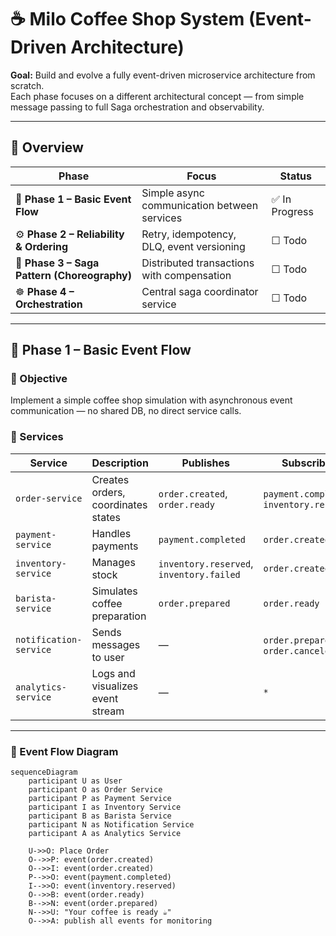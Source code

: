 # ☕ Milo Coffee Shop System (Event-Driven Architecture)

**Goal:** Build and evolve a fully event-driven microservice architecture from scratch.  
Each phase focuses on a different architectural concept — from simple message passing to full Saga orchestration and observability.

---

## 🧭 Overview

| Phase                                        | Focus                                       | Status         |
| -------------------------------------------- | ------------------------------------------- | -------------- |
| 🥤 **Phase 1 – Basic Event Flow**            | Simple async communication between services | ✅ In Progress |
| ⚙️ **Phase 2 – Reliability & Ordering**      | Retry, idempotency, DLQ, event versioning   | ☐ Todo         |
| 🔁 **Phase 3 – Saga Pattern (Choreography)** | Distributed transactions with compensation  | ☐ Todo         |
| ☸️ **Phase 4 – Orchestration**               | Central saga coordinator service            | ☐ Todo         |

---

## 🥤 Phase 1 – Basic Event Flow

### 🎯 Objective

Implement a simple coffee shop simulation with asynchronous event communication — no shared DB, no direct service calls.

### 🧩 Services

| Service                | Description                        | Publishes                                | Subscribes                                |
| ---------------------- | ---------------------------------- | ---------------------------------------- | ----------------------------------------- |
| `order-service`        | Creates orders, coordinates states | `order.created`, `order.ready`           | `payment.completed`, `inventory.reserved` |
| `payment-service`      | Handles payments                   | `payment.completed`                      | `order.created`                           |
| `inventory-service`    | Manages stock                      | `inventory.reserved`, `inventory.failed` | `order.created`                           |
| `barista-service`      | Simulates coffee preparation       | `order.prepared`                         | `order.ready`                             |
| `notification-service` | Sends messages to user             | —                                        | `order.prepared`, `order.canceled`        |
| `analytics-service`    | Logs and visualizes event stream   | —                                        | `*`                                       |

---

### 🔄 Event Flow Diagram

```mermaid
sequenceDiagram
    participant U as User
    participant O as Order Service
    participant P as Payment Service
    participant I as Inventory Service
    participant B as Barista Service
    participant N as Notification Service
    participant A as Analytics Service

    U->>O: Place Order
    O-->>P: event(order.created)
    O-->>I: event(order.created)
    P-->>O: event(payment.completed)
    I-->>O: event(inventory.reserved)
    O-->>B: event(order.ready)
    B-->>N: event(order.prepared)
    N-->>U: "Your coffee is ready ☕"
    O-->>A: publish all events for monitoring
```
